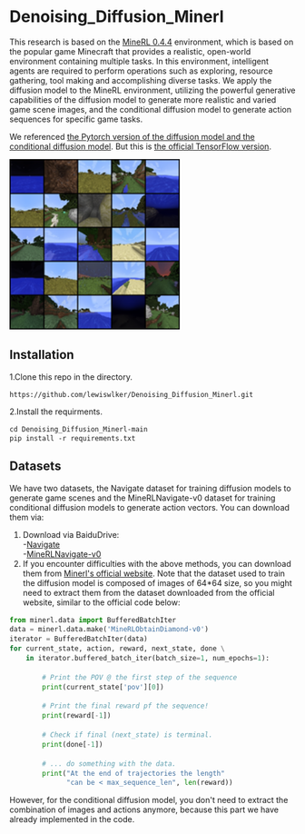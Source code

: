 # Denoising_Diffusion_Minerl
This research is based on the [MineRL 0.4.4](https://minerl.readthedocs.io/en/v0.4.4/) environment, which is based on the popular game Minecraft that provides a realistic, open-world environment containing multiple tasks. In this environment, intelligent agents are required to perform operations such as exploring, resource gathering, tool making and accomplishing diverse tasks. We apply the diffusion model to the MineRL environment, utilizing the powerful generative capabilities of the diffusion model to generate more realistic and varied game scene images, and the conditional diffusion model to generate action sequences for specific game tasks.

We referenced [the Pytorch version of the diffusion model and the conditional diffusion model](https://github.com/lucidrains/denoising-diffusion-pytorch?tab=readme-ov-file). But this is [the official TensorFlow version](https://github.com/hojonathanho/diffusion). 

<img src="https://github.com/lewiswlker/Denoising_Diffusion_Minerl/blob/main/images/game_scene.png" width="300">

## Installation
1.Clone this repo in the directory.
```
https://github.com/lewiswlker/Denoising_Diffusion_Minerl.git
```
2.Install the requirments.
```
cd Denoising_Diffusion_Minerl-main
pip install -r requirements.txt
```

## Datasets
We have two datasets, the Navigate dataset for training diffusion models to generate game scenes and the MineRLNavigate-v0 dataset for training conditional diffusion models to generate action vectors. You can download them via:
1. Download via BaiduDrive:
<br>-[Navigate](https://pan.baidu.com/s/18vsSW7eBcP_8ngMQar6fWA?pwd=w53e)
<br>-[MineRLNavigate-v0](https://pan.baidu.com/s/1KNyvmvtk8YrVPsumA6sRXg?pwd=f2l1)
3. If you encounter difficulties with the above methods, you can download them from [Minerl's official website](https://minerl.readthedocs.io/en/v0.4.4/tutorials/data_sampling.html).
Note that the dataset used to train the diffusion model is composed of images of 64*64 size, so you might need to extract them from the dataset downloaded from the official website, similar to the official code below:
```python
from minerl.data import BufferedBatchIter
data = minerl.data.make('MineRLObtainDiamond-v0')
iterator = BufferedBatchIter(data)
for current_state, action, reward, next_state, done \
    in iterator.buffered_batch_iter(batch_size=1, num_epochs=1):

        # Print the POV @ the first step of the sequence
        print(current_state['pov'][0])

        # Print the final reward pf the sequence!
        print(reward[-1])

        # Check if final (next_state) is terminal.
        print(done[-1])

        # ... do something with the data.
        print("At the end of trajectories the length"
              "can be < max_sequence_len", len(reward))
```
However, for the conditional diffusion model, you don't need to extract the combination of images and actions anymore, because this part we have already implemented in the code.
